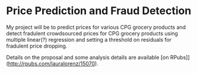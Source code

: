 Price Prediction and Fraud Detection
===

My project will be to predict prices for various CPG grocery products and detect fradulent crowdsourced prices for CPG grocery products using multiple linear(?) regression and setting a threshold on residuals for fradulent price dropping.

Details on the proposal and some analysis details are available [on RPubs]](http://rpubs.com/lauralorenz/15070).
